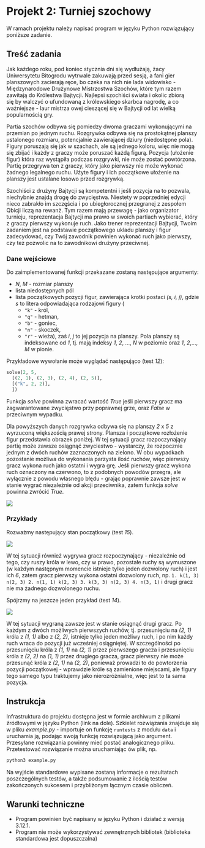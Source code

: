 # Projekt 2: Turniej szochowy

W ramach projektu należy napisać program w języku Python rozwiązujący
poniższe zadanie.

## Treść zadania[](#treść-zadania)

Jak każdego roku, pod koniec stycznia dni się wydłużają, żacy
Uniwersytetu Bitogrodu wytrwale zakuwają przed sesją, a fani gier
planszowych zacierają ręce, bo czeka na nich nie lada widowisko -
Międzynarodowe Drużynowe Mistrzostwa Szochów, które tym razem zawitają
do Królestwa Bajtycji. Najlepsi szochiści świata i okolic zbiorą się by
walczyć o ufundowaną z królewskiego skarbca nagrodę, a co ważniejsze -
laur mistrza owej cieszącej się w Bajtycji od lat wielką
popularnością gry.

Partia szochów odbywa się pomiedzy dwoma graczami wykonującymi na
przemian po jednym ruchu. Rozgrywka odbywa się na prostokątnej planszy
ustalonego rozmiaru, potencjalnie zawierającej dziury (niedostępne
pola). Figury poruszają się jak w szachach, ale są jednego koloru, więc
nie mogą się zbijać i każdy z graczy może poruszać każdą figurą. Pozycja
(ułożenie figur) która raz wystąpiła podczas rozgrywki, nie może zostać
powtórzona. Partię przegrywa ten z graczy, który jako pierwszy nie może
wykonać żadnego legalnego ruchu. Użyte figury i ich początkowe ułożenie
na planszy jest ustalane losowo przed rozgrywką.

Szochiści z drużyny Bajtycji są kompetentni i jeśli pozycja na to
pozwala, niechybnie znajdą drogę do zwycięstwa. Niestety w poprzedniej
edycji nieco zabrakło im szczęścia i po ubiegłorocznej przegranej z
zespołem Qbicji liczą na rewanż. Tym razem mają przewagę - jako
organizator turnieju, reprezentacja Bajtycji ma prawo w swoich partiach
wybierać, który z graczy pierwszy wykonuje ruch. Jako trener
reprezentacji Bajtycji, Twoim zadaniem jest na podstawie początkowego
ukladu planszy i figur zadecydować, czy Twój zawodnik powinien wykonać
ruch jako pierwszy, czy tez pozwolic na to zawodnikowi drużyny
przeciwnej.

### Dane wejściowe[](#dane-wejściowe)

Do zaimplementowanej funkcji przekazane zostaną następujące argumenty:

-   *N*, *M* - rozmiar planszy
-   lista niedostępnych pól
-   lista początkowych pozycji figur, zawierająca krotki postaci *(s, i,
    j)*, gdzie *s* to litera odpowiadająca rodzajowi figury
    (
    - `"k"` - król,
    - `"q"` - hetman,
    - `"b"` - goniec,
    - `"n"` - skoczek,
    - `"r"` - wieża),
    zaś *i*, *j*
    to jej pozycja na planszy. Pola planszy są indeksowane od *1*, tj.
    mają indeksy *1*, *2*, ..., *N* w poziomie oraz *1*, *2*,..., *M* w
    pionie.

Przykładowe wywołanie może wyglądać następująco (test *12*):

```py highlight
solve(2, 5,
  [(2, 1), (2, 3), (2, 4), (2, 5)],
  [("k", 2, 2)],
  ])
```

Funkcja *solve* powinna zwracać wartość *True* jeśli pierwszy gracz ma
zagwarantowane zwycięstwo przy poprawnej grze, oraz *False* w przeciwnym
wypadku.

Dla powyższych danych rozgrywka odbywa się na planszy *2* x *5* z
wyrzuconą większością prawej strony. Plansza i początkowe rozłożenie
figur przedstawia obrazek poniżej. W tej sytuacji gracz rozpoczynający
partię może zawsze osiągnąć zwyciestwo - wystarczy, że rozpocznie jednym
z dwóch ruchów zaznaczonych na zielono. W obu wypadkach pozostanie
możliwa do wykonania parzysta ilość ruchów, więc pierwszy gracz wykona
ruch jako ostatni i wygra grę. Jeśli pierwszy gracz wykona ruch
oznaczony na czerwono, to z podobnych powodów przegra, ale wyłącznie z
powodu własnego błędu - grając poprawnie zawsze jest w stanie wygrać
niezależnie od akcji przeciwnika, zatem funkcja *solve* powinna zwrócić
*True*.

![](Info/Projekt%202_%20Turniej%20szochowy%20_%20algograf_pliki/test12.png)

### Przykłady[](#przykłady)

Rozważmy następujący stan początkowy (test *15*).

![](Info/Projekt%202_%20Turniej%20szochowy%20_%20algograf_pliki/test15.png)

W tej sytuacji również wygrywa gracz rozpoczynający - niezależnie od
tego, czy ruszy króla w lewo, czy w prawo, pozostałe ruchy są wymuszone
(w każdym następnym momencie istnieje tylko jeden dozwolony ruch) i jest
ich *6*, zatem gracz pierwszy wykona ostatni dozwolony ruch, np.
`1. k(1, 3) n(2, 3) 2. n(1, 1) k(2, 3) 3. k(3, 3) n(2, 3) 4. n(3, 1)` i drugi gracz nie ma żadnego dozwolonego ruchu.

Spójrzmy na jeszcze jeden przykład (test *14*).

![](Info/Projekt%202_%20Turniej%20szochowy%20_%20algograf_pliki/test14.png)

W tej sytuacji wygraną zawsze jest w stanie osiągnąć drugi gracz. Po
każdym z dwóch możliwych pierwszych ruchów, tj. przesunięciu na *(2, 1)*
króla z *(1, 1)* albo z *(2, 2)*, istnieje tylko jeden możliwy ruch, i
po nim każdy ruch wraca do pozycji już wcześniej osiągniętej. W
szczególności po przesunięciu króla z *(1, 1)* na *(2, 1)* przez
pierwszego gracza i przesunięciu króla z *(2, 2)* na *(1, 1)* przez
drugiego gracza, gracz pierwszy nie może przesunąć króla z *(2, 1)* na
*(2, 2)*, ponieważ prowadzi to do powtorzenia pozycji początkowej -
wprawdzie króle są zamienione miejscami, ale figury tego samego typu
traktujemy jako nierozróżnialne, więc jest to ta sama pozycja.

## Instrukcja[](#instrukcja)

Infrastruktura do projektu dostępna jest w formie archiwum z plikami
źródłowymi w języku Python (link na dole). Szkielet rozwiązania znajduje
się w pliku *example.py* - importuje on funkcję
`runtests` z modułu
`data` i uruchamia ją, podając
swoją funkcję rozwiązującą jako argument. Przesyłane rozwiązania powinny
mieć postać analogicznego pliku. Przetestować rozwiązanie można
uruchamiając ów plik, np.

```py highlight
python3 example.py
```

Na wyjście standardowe wypisane zostaną informacje o rezultatach
poszczególnych testów, a także podsumowanie z ilością testów
zakończonych sukcesem i przybliżonym łącznym czasie obliczeń.

## Warunki techniczne[](#warunki-techniczne)

-   Program powinien być napisany w języku Python i działać z wersją
    3.12.1.
-   Program nie może wykorzystywać zewnętrznych bibliotek (biblioteka
    standardowa jest dopuszczalna)
